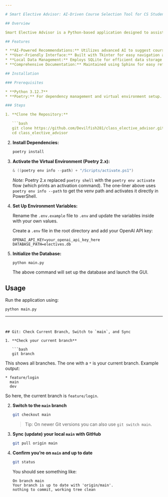 ```yaml
---

# Smart Elective Advisor: AI-Driven Course Selection Tool for CS Students

## Overview

Smart Elective Advisor is a Python-based application designed to assist undergraduate Computer Science students at California State University, Fullerton, in selecting the most suitable elective courses. Leveraging OpenAI's ChatGPT API and the LangChain framework, our tool provides personalized course recommendations through an intuitive GUI developed with Tkinter. By analyzing individual preferences and the evolving tech landscape, the Smart Elective Advisor ensures that students make informed decisions that enhance their academic journey and future career prospects.

## Features

* **AI-Powered Recommendations:** Utilizes advanced AI to suggest courses tailored to individual preferences.
* **User-Friendly Interface:** Built with Tkinter for easy navigation and interaction.
* **Local Data Management:** Employs SQLite for efficient data storage and retrieval.
* **Comprehensive Documentation:** Maintained using Sphinx for easy reference and onboarding.

## Installation

### Prerequisites

* **Python 3.12.7**
* **Poetry:** For dependency management and virtual environment setup.

### Steps

1. **Clone the Repository:**

   ```bash
   git clone https://github.com/Devilfish281/class_elective_advisor.git
   cd class_elective_advisor
   ```

2. **Install Dependencies:**

   ```bash
   poetry install
   ```

3. **Activate the Virtual Environment (Poetry 2.x):**

   ```powershell
   & ((poetry env info --path) + "/Scripts/activate.ps1")
   ```

   *Note:* Poetry 2.x replaced `poetry shell` with the `poetry env activate` flow (which prints an activation command). The one-liner above uses `poetry env info --path` to get the venv path and activates it directly in PowerShell. 

4. **Set Up Environment Variables:**

   Rename the `.env.example` file to `.env` and update the variables inside with your own values.

   Create a `.env` file in the root directory and add your OpenAI API key:

   ```env
   OPENAI_API_KEY=your_openai_api_key_here
   DATABASE_PATH=electives.db
   ```

5. **Initialize the Database:**

   ```bash
   python main.py
   ```

   The above command will set up the database and launch the GUI.

## Usage

Run the application using:

```bash
python main.py
```

---
```


## Git: Check Current Branch, Switch to `main`, and Sync

1. **Check your current branch**

   ```bash
   git branch
   ```

   This shows all branches. The one with a `*` is your current branch.
   Example output:

   ```
   * feature/login
     main
     dev
   ```

   So here, the current branch is `feature/login`.

2. **Switch to the `main` branch**

   ```bash
   git checkout main
   ```

   > Tip: On newer Git versions you can also use `git switch main`.

3. **Sync (update) your local `main` with GitHub**

   ```bash
   git pull origin main
   ```

4. **Confirm you’re on `main` and up to date**

   ```bash
   git status
   ```

   You should see something like:

   ```
   On branch main
   Your branch is up to date with 'origin/main'.
   nothing to commit, working tree clean
   ```
